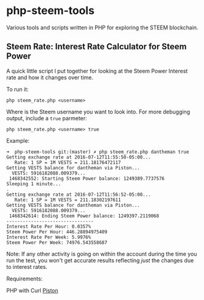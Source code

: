 # php-steem-tools
Various tools and scripts written in PHP for exploring the STEEM blockchain.

## Steem Rate: Interest Rate Calculator for Steem Power

A quick little script I put together for looking at the Steem Power Interest rate and how it changes over time.

To run it:

```
php steem_rate.php <username>
```
Where <username> is the Steem username you want to look into. For more debugging output, include a `true` parmeter:

```
php steem_rate.php <username> true
```
Example:

```
➜  php-steem-tools git:(master) ✗ php steem_rate.php dantheman true
Getting exchange rate at 2016-07-12T11:55:50-05:00...
   Rate: 1 SP = 1M VESTS = 211.18176472117
Getting VESTS balance for dantheman via Piston...
  VESTS: 5916182088.009379...
 1468342552: Starting Steem Power balance: 1249389.7737576
Sleeping 1 minute...
.
Getting exchange rate at 2016-07-12T11:56:52-05:00...
   Rate: 1 SP = 1M VESTS = 211.18302197611
Getting VESTS balance for dantheman via Piston...
  VESTS: 5916182088.009379...
 1468342614: Ending Steem Power balance: 1249397.2119068
--------------------------------
Interest Rate Per Hour: 0.0357%
Steem Power Per Hour: 446.28894975409
Interest Rate Per Week: 5.9976%
Steem Power Per Week: 74976.543558687
```

Note: If any other activity is going on within the account during the time you run the test, you won't get accurate results reflecting *just* the changes due to interest rates.

Requirements:

PHP with Curl
[Piston](http://piston.readthedocs.io/en/develop/index.html)
